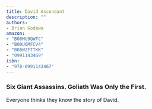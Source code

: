 ```yaml
---
title: David Ascendant 
description: ""
authors:
- Brian Godawa
amazon:
- "B00MU9QWTC"
- "B00U6MFCV4"
- "B08WZFTTKK"
- "0991143469"
isbn:
- "978-0991143467"
---
```

### __Six Giant Assassins. Goliath Was Only the First.__
Everyone thinks they know the story of David.
